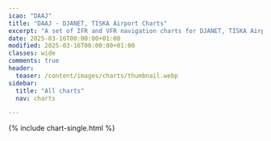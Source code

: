```yaml
---
icao: "DAAJ" 
title: "DAAJ - DJANET, TISKA Airport Charts"
excerpt: "A set of IFR and VFR navigation charts for DJANET, TISKA Airport"
date: 2025-03-16T00:00:00+01:00
modified: 2025-03-16T00:00:00+01:00
classes: wide
comments: true
header:
  teaser: /content/images/charts/thumbnail.webp
sidebar:
  title: "All charts"
  nav: charts

---
```


{% include chart-single.html %}